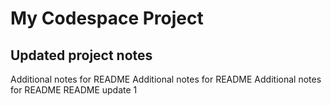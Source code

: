 # My Codespace Project
## Updated project notes
Additional notes for README
Additional notes for README
Additional notes for README
README update 1
